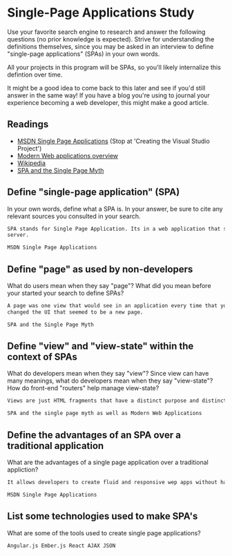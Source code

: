 # Single-Page Applications Study

Use your favorite search engine to research and answer the following questions
(no prior knowledge is expected). Strive for understanding the definitions
themselves, since you may be asked in an interview to define "single-page
applications" (SPAs) in your own words.

All your projects in this program will be SPAs, so you'll likely internalize
this defintion over time.

It might be a good idea to come back to this later and see if you'd still answer
in the same way! If you have a blog you're using to journal your experience
becoming a web developer, this might make a good article.

## Readings

-   [MSDN Single Page Applications](https://msdn.microsoft.com/en-us/magazine/dn463786.aspx) (Stop at 'Creating the Visual Studio Project')
-   [Modern Web applications overview](http://singlepageappbook.com/goal.html)
-   [Wikipedia](https://en.wikipedia.org/wiki/Single-page_application)
-   [SPA and the Single Page Myth](https://johnpapa.net/pageinspa/)

## Define "single-page application" (SPA)

In your own words, define what a SPA is. In your answer, be sure to cite any
relevant sources you consulted in your search.

```md
SPA stands for Single Page Application. Its in a web application that serves and initail HTML template and then dynamically updates the view/UI based on user action as well as data that is passed and returned from the
server.

MSDN Single Page Applications
```

## Define "page" as used by non-developers

What do users mean when they say "page"? What did you mean before your started
your search to define SPAs?

```md
A page was one view that would see in an application every time that you
changed the UI that seemed to be a new page.

SPA and the Single Page Myth
```

## Define "view" and "view-state" within the context of SPAs

What do developers mean when they say "view"? Since view can have many meanings,
what do developers mean when they say "view-state"? How do front-end "routers"
help manage view-state?

```md
Views are just HTML fragments that have a distinct purpose and distinct functionality. View-states are versions of the SPA URL. routers allow us to jump from one view to another in the app given a URL without making calls to the server

SPA and the single page myth as well as Modern Web Applications
```

## Define the advantages of an SPA over a traditional application

What are the advantages of a single page application over a traditional appliction?

```md
It allows developers to create fluid and responsive wep apps without having to continuously make calls to the server

MSDN Single Page Applications
```

## List some technologies used to make SPA's

What are some of the tools used to create single page applications?

```md
Angular.js Ember.js React AJAX JSON
```
